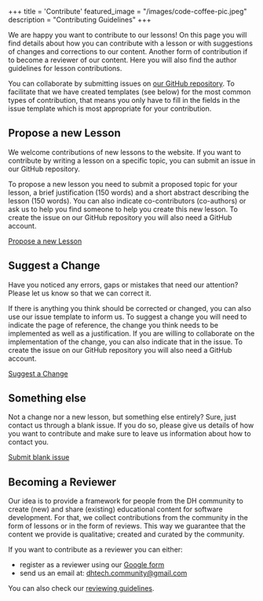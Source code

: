 +++
title = 'Contribute'
featured_image = "/images/code-coffee-pic.jpeg"
description = "Contributing Guidelines"
+++

We are happy you want to contribute to our lessons! On this page you will find details about how you can contribute with a lesson or with suggestions of changes and corrections to our content. Another form of contribution if to become a reviewer of our content. Here you will also find the author guidelines for lesson contributions.

You can collaborate by submitting issues on [our GitHub repository](https://github.com/dh-tech/wg-education-training). To facilitate that we have created templates (see below) for the most common types of contribution, that means you only have to fill in the fields in the issue template which is most appropriate for your contribution.

## Propose a new Lesson

We welcome contributions of new lessons to the website. If you want to contribute by writing a lesson on a specific topic, you can submit an issue in our GitHub repository.

To propose a new lesson you need to submit a proposed topic for your lesson, a brief justification (150 words) and a short abstract describing the lesson (150 words). You can also indicate co-contributors (co-authors) or ask us to help you find someone to help you create this new lesson. To create the issue on our GitHub repository you will also need a GitHub account.

[Propose a new Lesson](https://github.com/dh-tech/wg-education-training/issues/new?template=propose-a-new-lesson.md)

## Suggest a Change

Have you noticed any errors, gaps or mistakes that need our attention? Please let us know so that we can correct it.

If there is anything you think should be corrected or changed, you can also use our issue template to inform us. To suggest a change you will need to indicate the page of reference, the change you think needs to be implemented as well as a justification. If you are willing to collaborate on the implementation of the change, you can also indicate that in the issue. To create the issue on our GitHub repository you will also need a GitHub account.

[Suggest a Change](https://github.com/dh-tech/wg-education-training/issues/new?template=suggest-a-change.md)

## Something else

Not a change nor a new lesson, but something else entirely? Sure, just contact us through a blank issue. If you do so, please give us details of how you want to contribute and make sure to leave us information about how to contact you.

[Submit blank issue](https://github.com/dh-tech/wg-education-training/issues/new?template=BLANK_ISSUE)

## Becoming a Reviewer

Our idea is to provide a framework for people from the DH community to create (new) and share (existing) educational content for software development. For that, we collect contributions from the community in the form of lessons or in the form of reviews. This way we guarantee that the content we provide is qualitative; created and curated by the community.

If you want to contribute as a reviewer you can either:

* register as a reviewer using our [Google form](https://forms.gle/wJXZzWhbbndYcmu89)
* send us an email at: dhtech.community@gmail.com

You can also check our [reviewing guidelines](./reviewer-guidelines/).
